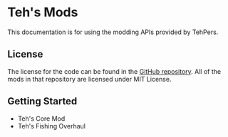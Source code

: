 # Teh's Mods

This documentation is for using the modding APIs provided by TehPers.

## License

The license for the code can be found in the [GitHub repository](https://github.com/TehPers/StardewValleyMods). All of the mods in that repository are licensed under MIT License.

## Getting Started

- Teh's Core Mod
- Teh's Fishing Overhaul
